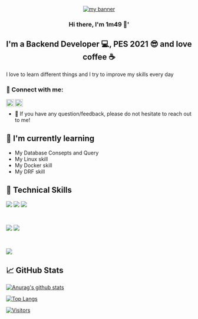 <p align="center">
  <a href="https://www.yushi.dev/" target="_blank" rel="noreferrer"><img src="https://user-images.githubusercontent.com/89096381/221362991-8cff922b-0d46-4c13-b7b2-a6e738f32ed2.PNG" alt="my banner"></a>
</p>

<h3 align="center">
Hi there, I'm 1m49 👋'
</h3>

<h2 align="center">
I'm a Backend Developer 💻, PES 2021 😎 and love coffee ☕ 
</h2> 

I love to learn different things and I try to improve my skills every day 

### 🤝 Connect with me:

<a href="https://www.linkedin.com/in/yushi95/"><img align="left" src="https://raw.githubusercontent.com/yushi1007/yushi1007/main/images/linkedin.svg" alt="iman akbari | LinkedIn" width="21px"/></a>
<a href="https://instagram.com/imanakbari.7200"><img align="left" src="https://raw.githubusercontent.com/yushi1007/yushi1007/main/images/instagram.svg" alt="iman akbari | Instagram" width="21px"/></a>
</br>

- 💬 If you have any question/feedback, please do not hesitate to reach out to me!

## 🌱 I'm currently learning

- My Database Consepts and Query
- My Linux skill
- My Docker skill
- My DRF skill  

## 💼 Technical Skills

![](https://img.shields.io/badge/Code-Python-informational?style=flat&logo=react&color=61DAFB)
![](https://img.shields.io/badge/Code-HTML5-informational?style=flat&logo=HTML5&color=E34F26)
![](https://img.shields.io/badge/Code-PostgreSQL-informational?style=flat&logo=PostgreSQL&color=336791)

</br>

![](https://img.shields.io/badge/Style-Bootstrap-informational?style=flat&logo=Bootstrap&color=7952B3)
![](https://img.shields.io/badge/Style-CSS3-informational?style=flat&logo=CSS3&color=1572B6)


</br>

![](https://img.shields.io/badge/Tools-Git-informational?style=flat&logo=Git&color=F05032)

## 📈 GitHub Stats 

[![Anurag's github stats](https://github-readme-stats.vercel.app/api?username=1m49)](https://github.com/1m49)

[![Top Langs](https://github-readme-stats.vercel.app/api/top-langs/?username=1m49&layout=compact)](https://github.com/1m49)

[![Visitors](https://visitor-badge.glitch.me/badge?page_id=1m49.1m49)](https://www.yushi.dev/)
